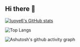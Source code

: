 ## Hi there 👋

<!--
**JiangHaiYang03/JiangHaiYang03** is a ✨ _special_ ✨ repository because its `README.md` (this file) appears on your GitHub profile.

Here are some ideas to get you started:

- 🔭 I’m currently working on ...
- 🌱 I’m currently learning ...
- 👯 I’m looking to collaborate on ...
- 🤔 I’m looking for help with ...
- 💬 Ask me about ...
- 📫 How to reach me: ...
- 😄 Pronouns: ...
- ⚡ Fun fact: ...
-->

[![luoye6's GitHub stats](https://github-readme-stats.vercel.app/api?username=JiangHaiYang03&show_icons=true&theme=radical)](https://JiangHaiYang03.github.io/)


![Top Langs](https://github-readme-stats.vercel.app/api/top-langs/?username=JiangHaiYang03)

![Ashutosh's github activity graph](https://github-readme-activity-graph.vercel.app/graph?username=JiangHaiYang03)

